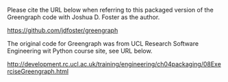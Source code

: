 Please cite the URL below when referring to this packaged version of
the Greengraph code with Joshua D. Foster as the author.

https://github.com/jdfoster/greengraph


The original code for Greengraph was from UCL Research Software
Engineering wit Python course site, see URL below.

http://development.rc.ucl.ac.uk/training/engineering/ch04packaging/08ExerciseGreengraph.html
